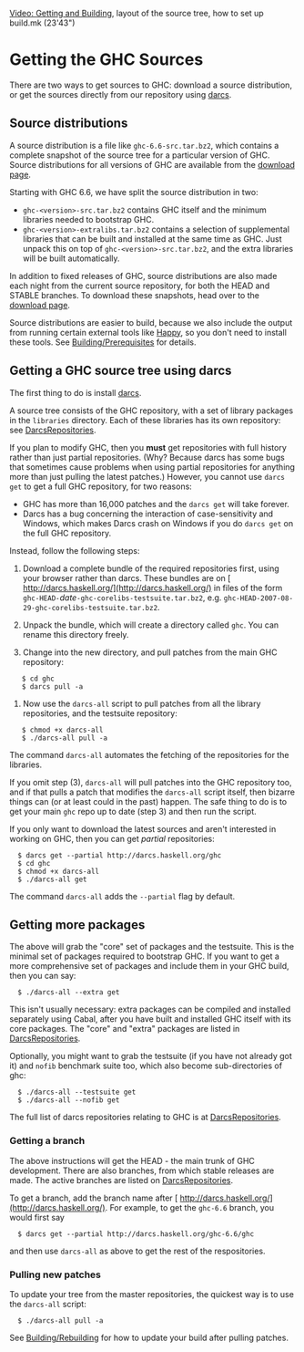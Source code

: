 
[
Video: Getting and Building](http://video.google.com/videoplay?docid=7166458546326012899), layout of the source tree, how to set up build.mk (23'43")


# Getting the GHC Sources



There are two ways to get sources to GHC: download a source distribution, or get the sources directly from our repository using [
darcs](http://darcs.net/).


## Source distributions



A source distribution is a file like `ghc-6.6-src.tar.bz2`, which contains a complete snapshot of the source tree for a particular version of GHC.  Source distributions for all versions of GHC are available from the [download page](http://www.haskell.org/ghc/download.html).



Starting with GHC 6.6, we have split the source distribution in two:


- `ghc-<version>-src.tar.bz2` contains GHC itself and the minimum libraries needed to bootstrap GHC.
- `ghc-<version>-extralibs.tar.bz2` contains a selection of supplemental libraries that can be built
  and installed at the same time as GHC.  Just unpack this on top of `ghc-<version>-src.tar.bz2`, and
  the extra libraries will be built automatically.


In addition to fixed releases of GHC, source distributions are also made each night from the current source repository, for both the HEAD and STABLE branches.  To download these snapshots, head over to the [download page](http://www.haskell.org/ghc/download.html).



Source distributions are easier to build, because we also include the output from running certain external tools like [
Happy](http://haskell.org/happy), so you don't need to install these tools.  See [Building/Prerequisites](building/prerequisites) for details.


## Getting a GHC source tree using darcs



The first thing to do is install [ darcs](http://darcs.net/).



A source tree consists of the GHC repository, 
with a set of library packages in the `libraries` directory.  Each of these
libraries has its own repository: see [DarcsRepositories](darcs-repositories).



If you plan to modify GHC, then you **must** get repositories with full history rather than just partial repositories.  (Why?  Because darcs has some bugs that sometimes cause problems when using partial repositories for anything more than just pulling the latest patches.)
However, you cannot use `darcs get` to get a full GHC repository, for two reasons:


- GHC has more than 16,000 patches and the `darcs get` will take forever. 
- Darcs has a bug concerning the interaction of case-sensitivity and Windows, which makes Darcs crash on Windows if you do `darcs get` on the full GHC repository.


Instead, follow the following steps:


1. Download a complete bundle of the required repositories first, using your browser rather than darcs. These bundles are on [
  http://darcs.haskell.org/](http://darcs.haskell.org/) in files of the form `ghc-HEAD-`*date*`-ghc-corelibs-testsuite.tar.bz2`, e.g. `ghc-HEAD-2007-08-29-ghc-corelibs-testsuite.tar.bz2`.

1. Unpack the bundle, which will create a directory called `ghc`.  You can rename this directory freely.

1. Change into the new directory, and pull patches from the main GHC repository:

  ```wiki
     $ cd ghc
     $ darcs pull -a
  ```
1. Now use the `darcs-all` script to pull patches from all the library repositories, and the testsuite repository:

  ```wiki
     $ chmod +x darcs-all
     $ ./darcs-all pull -a
  ```

  The command `darcs-all` automates the fetching of the repositories for the libraries.


If you omit step (3), `darcs-all` will pull patches into the GHC repository too, and if that pulls a patch that modifies the `darcs-all` script itself, then bizarre things can (or at least could in the past) happen.  The safe thing to do is to get your main `ghc` repo up to date (step 3) and then run the script.



If you only want to download the latest sources and aren't interested in working on GHC, then you can get *partial* repositories:


```wiki
  $ darcs get --partial http://darcs.haskell.org/ghc
  $ cd ghc
  $ chmod +x darcs-all
  $ ./darcs-all get
```


The command `darcs-all` adds the `--partial` flag by default.


## Getting more packages



The above will grab the "core" set of packages and the testsuite.  This is the minimal set of packages required to bootstrap GHC.  If you want to get a more comprehensive set of packages and include them in your GHC build, then you can say:


```wiki
  $ ./darcs-all --extra get
```


This isn't usually necessary: extra packages can be compiled and installed separately using Cabal, after you have built and installed GHC itself with its core packages.  The "core" and "extra" packages are listed in [DarcsRepositories](darcs-repositories).



Optionally, you might want to grab the testsuite (if you have not already got it) and `nofib` benchmark suite too, which also become sub-directories of ghc:


```wiki
  $ ./darcs-all --testsuite get
  $ ./darcs-all --nofib get
```


The full list of darcs repositories relating to GHC is at [DarcsRepositories](darcs-repositories).


### Getting a branch



The above instructions will get the HEAD - the main trunk of GHC development.  There are also branches, from which stable releases are made.  The active branches are listed on [DarcsRepositories](darcs-repositories).



To get a branch, add the branch name after [
http://darcs.haskell.org/](http://darcs.haskell.org/).  For example, to get the `ghc-6.6` branch, you would first say 


```wiki
  $ darcs get --partial http://darcs.haskell.org/ghc-6.6/ghc
```


and then use `darcs-all` as above to get the rest of the respositories.


### Pulling new patches



To update your tree from the master repositories, the quickest way is to use the `darcs-all` script:


```wiki
  $ ./darcs-all pull -a
```


See [Building/Rebuilding](building/rebuilding) for how to update your build after pulling patches.


